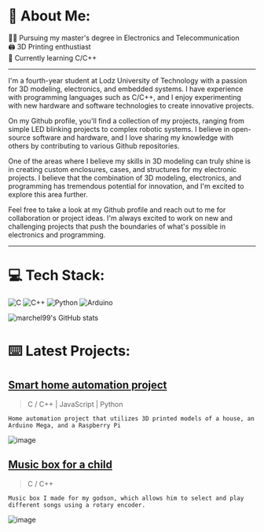 # 🔵  About Me:
👨‍💻 Pursuing my master's degree in Electronics and Telecommunication<br>
🖨️ 3D Printing enthustiast<br>
🌱 Currently learning C/C++

------------------
I'm a fourth-year student at Lodz University of Technology with a passion for 3D modeling, electronics, and embedded systems. I have experience with programming languages such as C/C++, and I enjoy experimenting with new hardware and software technologies to create innovative projects.

On my Github profile, you'll find a collection of my projects, ranging from simple LED blinking projects to complex robotic systems. I believe in open-source software and hardware, and I love sharing my knowledge with others by contributing to various Github repositories.

One of the areas where I believe my skills in 3D modeling can truly shine is in creating custom enclosures, cases, and structures for my electronic projects. I believe that the combination of 3D modeling, electronics, and programming has tremendous potential for innovation, and I'm excited to explore this area further.

Feel free to take a look at my Github profile and reach out to me for collaboration or project ideas. I'm always excited to work on new and challenging projects that push the boundaries of what's possible in electronics and programming.

------------------
# 💻 Tech Stack:
![C](https://img.shields.io/badge/c-%2300599C.svg?style=for-the-badge&logo=c&logoColor=white)
![C++](https://img.shields.io/badge/c++-%2300599C.svg?style=for-the-badge&logo=c%2B%2B&logoColor=white)
![Python](https://img.shields.io/badge/python-3670A0?style=for-the-badge&logo=python&logoColor=ffdd54)
![Arduino](https://img.shields.io/badge/-Arduino-00979D?style=for-the-badge&logo=Arduino&logoColor=white)


![marchel99's GitHub stats](https://github-readme-stats.vercel.app/api?username=marchel99&show_icons=true&theme=transparent)

# ⌨️ Latest Projects:

## [Smart home automation project](https://github.com/marchel99/Smart-Home-Automation-Project)
> C / C++ | JavaScript | Python

    Home automation project that utilizes 3D printed models of a house, an Arduino Mega, and a Raspberry Pi
> 
![image](https://lh3.googleusercontent.com/u/0/drive-viewer/AAOQEORXRCBM9QEW1r68KelLz3Ej6251zQs7Iy24VoP7oqTjLXcgKjx49vaVNngKvtX9MygaH-t_zoMB1CmM6O4Vh3FIq4Gp=w1920-h947)


## [Music box for a child](https://github.com/marchel99/Music-box-for-a-child)
> C / C++
 
    Music box I made for my godson, which allows him to select and play different songs using a rotary encoder. 
> 
![image](https://lh3.googleusercontent.com/u/0/drive-viewer/AAOQEOQ0oi7U7LUU45XaNWGXwdLAAPf9GVIXxtUhCV3vYJSw90MM41ed3dVDBEoP8VxbMhW-wCmZx-82ZiWD7Tw0bd4VOhbGOQ=w1920-h947)





<!--
**marchel99/marchel99** is a ✨ _special_ ✨ repository because its `README.md` (this file) appears on your GitHub profile.

Here are some ideas to get you started:

- 🔭 I’m currently working on ...
- 🌱 I’m currently learning ...
- 👯 I’m looking to collaborate on ...
- 🤔 I’m looking for help with ...
- 💬 Ask me about ...
- 📫 How to reach me: ...
- 😄 Pronouns: ...
- ⚡ Fun fact: ...
-->
